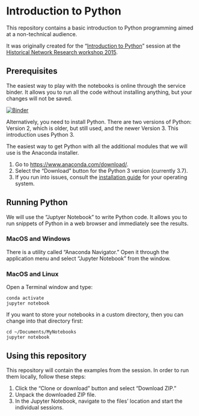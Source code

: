 # Introduction to Python

This repository contains a basic introduction to Python programming aimed at a non-technical audience.

It was originally created for the “[Introduction to Python](https://senereko.ceres.rub.de/en/hnr-workshop-2015/papers-workshops/introduction-python/)” session at the [Historical Network Research workshop 2015](https://senereko.ceres.rub.de/en/hnr-workshop-2015/).

## Prerequisites

The easiest way to play with the notebooks is online through the service binder. It allows you to run all the code without installing anything, but your changes will not be saved.

[![Binder](https://mybinder.org/badge_logo.svg)](https://mybinder.org/v2/gh/frederik-elwert/HNRWS2015-Intro-Python/master)

Alternatively, you need to install Python. There are two versions of Python: Version 2, which is older, but still used, and the newer Version 3. This introduction uses Python 3.

The easiest way to get Python with all the additional modules that we will use is the Anaconda installer.

1. Go to <https://www.anaconda.com/download/>.
2. Select the “Download” button for the Python 3 version (currently 3.7).
3. If you run into issues, consult the [installation guide](http://docs.anaconda.com/anaconda/install/) for your operating system.

## Running Python

We will use the “Juptyer Notebook” to write Python code. It allows you to run snippets of Python in a web browser and immediately see the results.

### MacOS and Windows

There is a utility called “Anaconda Navigator.” Open it through the application menu and select “Jupyter Notebook” from the window.

### MacOS and Linux

Open a Terminal window and type:

    conda activate
    jupyter notebook

If you want to store your notebooks in a custom directory, then you can change into that directory first:

    cd ~/Documents/MyNotebooks
    jupyter notebook

## Using this repository

This repository will contain the examples from the session. In order to run them locally, follow these steps:

1. Click the “Clone or download” button and select “Download ZIP.”
2. Unpack the downloaded ZIP file.
3. In the Jupyter Notebook, navigate to the files’ location and start the individual sessions.
